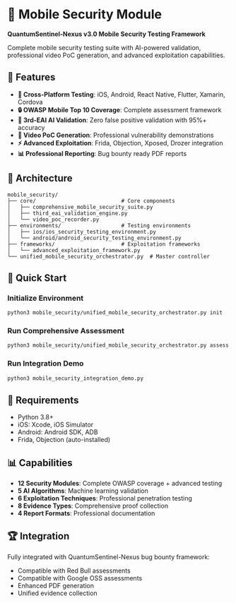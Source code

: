 # 📱 Mobile Security Module

**QuantumSentinel-Nexus v3.0 Mobile Security Testing Framework**

Complete mobile security testing suite with AI-powered validation, professional video PoC generation, and advanced exploitation capabilities.

## 🚀 Features

- **📱 Cross-Platform Testing**: iOS, Android, React Native, Flutter, Xamarin, Cordova
- **🔒 OWASP Mobile Top 10 Coverage**: Complete assessment framework
- **🤖 3rd-EAI AI Validation**: Zero false positive validation with 95%+ accuracy
- **🎥 Video PoC Generation**: Professional vulnerability demonstrations
- **⚡ Advanced Exploitation**: Frida, Objection, Xposed, Drozer integration
- **📊 Professional Reporting**: Bug bounty ready PDF reports

## 📁 Architecture

```
mobile_security/
├── core/                           # Core components
│   ├── comprehensive_mobile_security_suite.py
│   ├── third_eai_validation_engine.py
│   └── video_poc_recorder.py
├── environments/                   # Testing environments
│   ├── ios/ios_security_testing_environment.py
│   └── android/android_security_testing_environment.py
├── frameworks/                     # Exploitation frameworks
│   └── advanced_exploitation_framework.py
└── unified_mobile_security_orchestrator.py  # Master controller
```

## 🚀 Quick Start

### Initialize Environment
```bash
python3 mobile_security/unified_mobile_security_orchestrator.py init
```

### Run Comprehensive Assessment
```bash
python3 mobile_security/unified_mobile_security_orchestrator.py assess /path/to/app.apk android comprehensive
```

### Run Integration Demo
```bash
python3 mobile_security_integration_demo.py
```

## 🔧 Requirements

- Python 3.8+
- iOS: Xcode, iOS Simulator
- Android: Android SDK, ADB
- Frida, Objection (auto-installed)

## 📊 Capabilities

- **12 Security Modules**: Complete OWASP coverage + advanced testing
- **5 AI Algorithms**: Machine learning validation
- **6 Exploitation Techniques**: Professional penetration testing
- **8 Evidence Types**: Comprehensive proof collection
- **4 Report Formats**: Professional documentation

## 🏆 Integration

Fully integrated with QuantumSentinel-Nexus bug bounty framework:
- Compatible with Red Bull assessments
- Compatible with Google OSS assessments
- Enhanced PDF generation
- Unified evidence collection